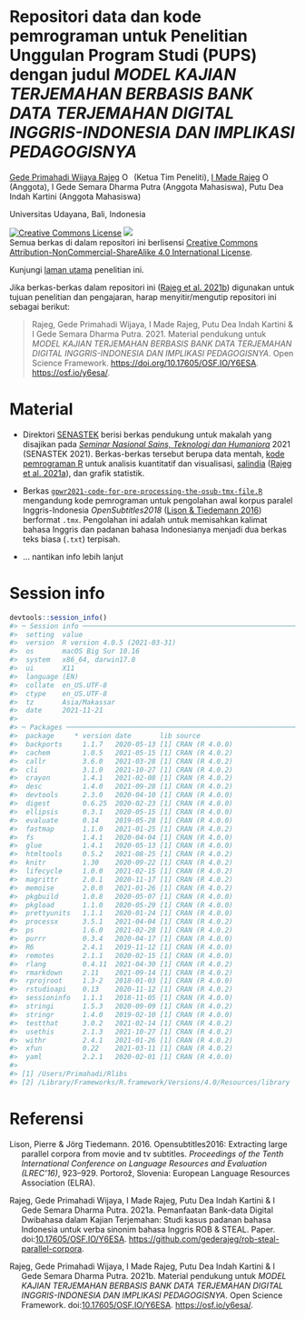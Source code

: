 Repositori data dan kode pemrograman untuk Penelitian Unggulan Program
Studi (PUPS) dengan judul *MODEL KAJIAN TERJEMAHAN BERBASIS BANK DATA
TERJEMAHAN DIGITAL INGGRIS-INDONESIA DAN IMPLIKASI PEDAGOGISNYA*
================
[Gede Primahadi Wijaya
Rajeg](https://udayananetworking.unud.ac.id/lecturer/880-gede-primahadi-wijaya-rajeg)
<a itemprop="sameAs" content="https://orcid.org/0000-0002-2047-8621" href="https://orcid.org/0000-0002-2047-8621" target="orcid.widget" rel="noopener noreferrer" style="vertical-align:top;"><img src="https://orcid.org/sites/default/files/images/orcid_16x16.png" style="width:1em;margin-right:.5em;" alt="ORCID iD icon"></a>(Ketua
Tim Peneliti), [I Made
Rajeg](https://udayananetworking.unud.ac.id/lecturer/1817-i-made-rajeg)
<a itemprop="sameAs" content="https://orcid.org/0000-0001-8989-0203" href="https://orcid.org/0000-0001-8989-0203" target="orcid.widget" rel="noopener noreferrer" style="vertical-align:top;"><img src="https://orcid.org/sites/default/files/images/orcid_16x16.png" style="width:1em;margin-right:.5em;" alt="ORCID iD icon"></a>(Anggota),
I Gede Semara Dharma Putra (Anggota Mahasiswa), Putu Dea Indah Kartini
(Anggota Mahasiswa)

<!-- README.md is generated from README.Rmd. Please edit that file -->

Universitas Udayana, Bali, Indonesia

<a rel="license" href="http://creativecommons.org/licenses/by-nc-sa/4.0/"><img alt="Creative Commons License" style="border-width:0" src="https://i.creativecommons.org/l/by-nc-sa/4.0/88x31.png" /></a>
[![](https://img.shields.io/badge/doi-10.17605/OSF.IO/Y6ESA-green.svg)](https://doi.org/10.17605/OSF.IO/Y6ESA)<br />Semua
berkas di dalam repositori ini berlisensi
<a rel="license" href="http://creativecommons.org/licenses/by-nc-sa/4.0/">Creative
Commons Attribution-NonCommercial-ShareAlike 4.0 International
License</a>.

Kunjungi [laman
utama](https://udayananetworking.unud.ac.id/lecturer/research/880-gede-primahadi-wijaya-rajeg/a-model-for-translation-study-based-on-english-indonesian-translation-database-and-its-pedagogical-implication-1179)
penelitian ini.

Jika berkas-berkas dalam repositori ini ([Rajeg et al.
2021b](#ref-rajeg_material_2021)) digunakan untuk tujuan penelitian dan
pengajaran, harap menyitir/mengutip repositori ini sebagai berikut:

> Rajeg, Gede Primahadi Wijaya, I Made Rajeg, Putu Dea Indah Kartini & I
> Gede Semara Dharma Putra. 2021. Material pendukung untuk *MODEL KAJIAN
> TERJEMAHAN BERBASIS BANK DATA TERJEMAHAN DIGITAL INGGRIS-INDONESIA DAN
> IMPLIKASI PEDAGOGISNYA*. Open Science Framework.
> <https://doi.org/10.17605/OSF.IO/Y6ESA>. <https://osf.io/y6esa/>.

# Material

-   Direktori
    [SENASTEK](https://github.com/gederajeg/rob-steal-parallel-corpora/tree/main/SENASTEK)
    berisi berkas pendukung untuk makalah yang disajikan pada [*Seminar
    Nasional Sains, Teknologi dan
    Humaniora*](https://senastek.unud.ac.id) 2021 (SENASTEK 2021).
    Berkas-berkas tersebut berupa data mentah, [kode pemrograman
    R](https://github.com/gederajeg/rob-steal-parallel-corpora/blob/main/SENASTEK/SENASTEK-code.R)
    untuk analisis kuantitatif dan visualisasi,
    [salindia](https://github.com/gederajeg/rob-steal-parallel-corpora/blob/main/SENASTEK/SENASTEK-presentation_gpwr%20et%20al_2021.pdf)
    ([Rajeg et al. 2021a](#ref-rajeg_pemanfaatan_2021)), dan grafik
    statistik.

-   Berkas
    [`gpwr2021-code-for-pre-processing-the-osub-tmx-file.R`](https://github.com/gederajeg/rob-steal-parallel-corpora/blob/main/gpwr2021-code-for-pre-processing-the-osub-tmx-file.R)
    mengandung kode pemrograman untuk pengolahan awal korpus paralel
    Inggris-Indonesia *OpenSubtitles2018* ([Lison & Tiedemann
    2016](#ref-lison_opensubtitles2016_2016)) berformat `.tmx`.
    Pengolahan ini adalah untuk memisahkan kalimat bahasa Inggris dan
    padanan bahasa Indonesianya menjadi dua berkas teks biasa (`.txt`)
    terpisah.

-   … nantikan info lebih lanjut

# Session info

``` r
devtools::session_info()
#> ─ Session info ───────────────────────────────────────────────────────────────
#>  setting  value                       
#>  version  R version 4.0.5 (2021-03-31)
#>  os       macOS Big Sur 10.16         
#>  system   x86_64, darwin17.0          
#>  ui       X11                         
#>  language (EN)                        
#>  collate  en_US.UTF-8                 
#>  ctype    en_US.UTF-8                 
#>  tz       Asia/Makassar               
#>  date     2021-11-21                  
#> 
#> ─ Packages ───────────────────────────────────────────────────────────────────
#>  package     * version date       lib source        
#>  backports     1.1.7   2020-05-13 [1] CRAN (R 4.0.0)
#>  cachem        1.0.5   2021-05-15 [1] CRAN (R 4.0.2)
#>  callr         3.6.0   2021-03-28 [1] CRAN (R 4.0.2)
#>  cli           3.1.0   2021-10-27 [1] CRAN (R 4.0.2)
#>  crayon        1.4.1   2021-02-08 [1] CRAN (R 4.0.2)
#>  desc          1.4.0   2021-09-28 [1] CRAN (R 4.0.2)
#>  devtools      2.3.0   2020-04-10 [1] CRAN (R 4.0.0)
#>  digest        0.6.25  2020-02-23 [1] CRAN (R 4.0.0)
#>  ellipsis      0.3.1   2020-05-15 [1] CRAN (R 4.0.0)
#>  evaluate      0.14    2019-05-28 [1] CRAN (R 4.0.0)
#>  fastmap       1.1.0   2021-01-25 [1] CRAN (R 4.0.2)
#>  fs            1.4.1   2020-04-04 [1] CRAN (R 4.0.0)
#>  glue          1.4.1   2020-05-13 [1] CRAN (R 4.0.0)
#>  htmltools     0.5.2   2021-08-25 [1] CRAN (R 4.0.2)
#>  knitr         1.30    2020-09-22 [1] CRAN (R 4.0.2)
#>  lifecycle     1.0.0   2021-02-15 [1] CRAN (R 4.0.2)
#>  magrittr      2.0.1   2020-11-17 [1] CRAN (R 4.0.2)
#>  memoise       2.0.0   2021-01-26 [1] CRAN (R 4.0.2)
#>  pkgbuild      1.0.8   2020-05-07 [1] CRAN (R 4.0.0)
#>  pkgload       1.1.0   2020-05-29 [1] CRAN (R 4.0.0)
#>  prettyunits   1.1.1   2020-01-24 [1] CRAN (R 4.0.0)
#>  processx      3.5.1   2021-04-04 [1] CRAN (R 4.0.2)
#>  ps            1.6.0   2021-02-28 [1] CRAN (R 4.0.2)
#>  purrr         0.3.4   2020-04-17 [1] CRAN (R 4.0.0)
#>  R6            2.4.1   2019-11-12 [1] CRAN (R 4.0.0)
#>  remotes       2.1.1   2020-02-15 [1] CRAN (R 4.0.0)
#>  rlang         0.4.11  2021-04-30 [1] CRAN (R 4.0.2)
#>  rmarkdown     2.11    2021-09-14 [1] CRAN (R 4.0.2)
#>  rprojroot     1.3-2   2018-01-03 [1] CRAN (R 4.0.0)
#>  rstudioapi    0.13    2020-11-12 [1] CRAN (R 4.0.2)
#>  sessioninfo   1.1.1   2018-11-05 [1] CRAN (R 4.0.0)
#>  stringi       1.5.3   2020-09-09 [1] CRAN (R 4.0.2)
#>  stringr       1.4.0   2019-02-10 [1] CRAN (R 4.0.0)
#>  testthat      3.0.2   2021-02-14 [1] CRAN (R 4.0.2)
#>  usethis       2.1.3   2021-10-27 [1] CRAN (R 4.0.2)
#>  withr         2.4.1   2021-01-26 [1] CRAN (R 4.0.2)
#>  xfun          0.22    2021-03-11 [1] CRAN (R 4.0.2)
#>  yaml          2.2.1   2020-02-01 [1] CRAN (R 4.0.0)
#> 
#> [1] /Users/Primahadi/Rlibs
#> [2] /Library/Frameworks/R.framework/Versions/4.0/Resources/library
```

# Referensi

<div id="refs" class="references csl-bib-body hanging-indent">

<div id="ref-lison_opensubtitles2016_2016" class="csl-entry">

Lison, Pierre & Jörg Tiedemann. 2016. Opensubtitles2016: Extracting
large parallel corpora from movie and tv subtitles. *Proceedings of the
Tenth International Conference on Language Resources and Evaluation
(LREC’16)*, 923–929. Portorož, Slovenia: European Language Resources
Association (ELRA).

</div>

<div id="ref-rajeg_pemanfaatan_2021" class="csl-entry">

Rajeg, Gede Primahadi Wijaya, I Made Rajeg, Putu Dea Indah Kartini & I
Gede Semara Dharma Putra. 2021a. Pemanfaatan Bank-data Digital Dwibahasa
dalam Kajian Terjemahan: Studi kasus padanan bahasa Indonesia untuk
verba sinonim bahasa Inggris ROB & STEAL. Paper.
doi:[10.17605/OSF.IO/Y6ESA](https://doi.org/10.17605/OSF.IO/Y6ESA).
<https://github.com/gederajeg/rob-steal-parallel-corpora>.

</div>

<div id="ref-rajeg_material_2021" class="csl-entry">

Rajeg, Gede Primahadi Wijaya, I Made Rajeg, Putu Dea Indah Kartini & I
Gede Semara Dharma Putra. 2021b. Material pendukung untuk *MODEL KAJIAN
TERJEMAHAN BERBASIS BANK DATA TERJEMAHAN DIGITAL INGGRIS-INDONESIA DAN
IMPLIKASI PEDAGOGISNYA*. Open Science Framework.
doi:[10.17605/OSF.IO/Y6ESA](https://doi.org/10.17605/OSF.IO/Y6ESA).
<https://osf.io/y6esa/>.

</div>

</div>
